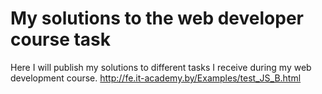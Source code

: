 # My solutions to the web developer course task
Here I will publish my solutions to different tasks I receive during my web development course.
http://fe.it-academy.by/Examples/test_JS_B.html
